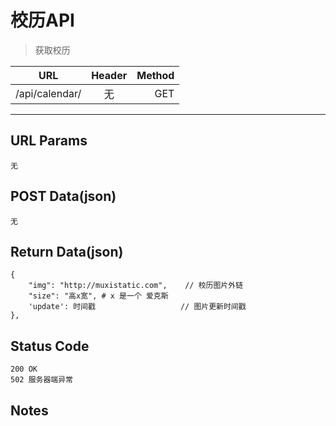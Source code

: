 # 校历API

> 获取校历

| URL |  Header | Method |
| ------------- |:-------------:| -----:|
| /api/calendar/ | 无 | GET |

<hr/>

## URL Params

    无

## POST Data(json)

    无

## Return Data(json)

    {
        "img": "http://muxistatic.com",    // 校历图片外链
        "size": "高x宽", # x 是一个 爱克斯
        'update': 时间戳                   // 图片更新时间戳
    },

## Status Code

    200 OK
    502 服务器端异常

## Notes
